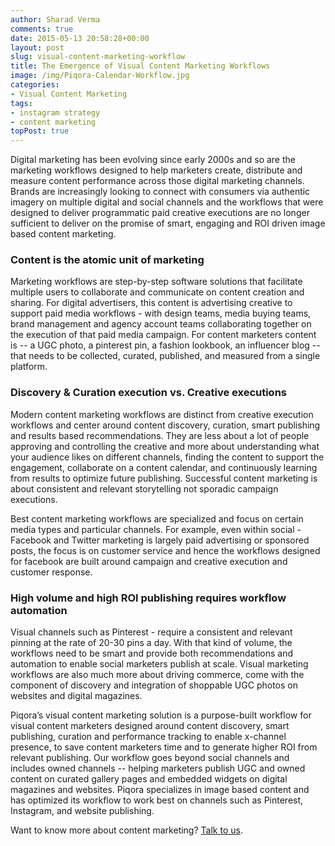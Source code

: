 ```yaml
---
author: Sharad Verma
comments: true
date: 2015-05-13 20:58:28+00:00
layout: post
slug: visual-content-marketing-workflow
title: The Emergence of Visual Content Marketing Workflows
image: /img/Piqora-Calendar-Workflow.jpg
categories:
- Visual Content Marketing
tags:
- instagram strategy
- content marketing
topPost: true
---
```


Digital marketing has been evolving since early 2000s and so are the marketing workflows designed to help marketers create, distribute and measure content performance across those digital marketing channels. Brands are increasingly looking to connect with consumers via authentic imagery on multiple digital and social channels and the workflows that were designed to deliver programmatic paid creative executions are no longer sufficient to deliver on the promise of smart, engaging and ROI driven image based content marketing. 

<h3>Content is the atomic unit of marketing</h3>
Marketing workflows are step-by-step software solutions that facilitate multiple users to collaborate and communicate on content creation and sharing. For digital advertisers, this content is advertising creative to support paid media workflows - with design teams, media buying teams, brand management and agency account teams collaborating together on the execution of that paid media campaign. For content marketers content is -- a UGC photo, a pinterest pin, a fashion lookbook, an influencer blog -- that needs to be collected, curated, published, and measured from a single platform.

<h3>Discovery & Curation execution vs. Creative executions</h3>
Modern content marketing workflows are distinct from creative execution workflows and center around content discovery, curation, smart publishing and results based recommendations. They are less about a lot of people approving and controlling the creative and more about understanding what your audience likes on different channels, finding the content to support the engagement, collaborate on a content calendar, and continuously learning from results to optimize future publishing. Successful content marketing is about consistent and relevant storytelling not sporadic campaign executions. 

Best content marketing workflows are specialized and focus on certain media types and particular channels. For example, even within social - Facebook and Twitter marketing is largely paid advertising or sponsored posts, the focus is on customer service and hence the workflows designed for facebook are built around campaign and creative execution and customer response. 

<h3>High volume and high ROI publishing requires workflow automation</h3>
Visual channels such as Pinterest - require a consistent and relevant pinning at the rate of 20-30 pins a day. With that kind of volume, the workflows need to be smart and provide both recommendations and automation to enable social marketers publish at scale. Visual marketing workflows are also much more about driving commerce, come with the component of discovery and integration of shoppable UGC photos on websites and digital magazines.

Piqora’s visual content marketing solution is a purpose-built workflow for visual content marketers designed around content discovery, smart publishing, curation and performance tracking to enable x-channel presence, to save content marketers time and to generate higher ROI from relevant publishing. Our workflow goes beyond social channels and includes owned channels -- helping marketers publish UGC and owned content on curated gallery pages and embedded widgets on digital magazines and websites. Piqora specializes in image based content and has optimized its workflow to work best on channels such as Pinterest, Instagram, and website publishing.

Want to know more about content marketing? [Talk to us](http://www.piqora.com/get-a-demo/).

